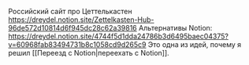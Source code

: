 Российский сайт про Цеттелькастен https://dreydel.notion.site/Zettelkasten-Hub-96de572d10814d6f945dc28c62a39816
Альтернативы Notion: https://dreydel.notion.site/4744f5d1dda24786b3d6495baec04375?v=60968fab83494731b8c1058cd9d265c9
Это одна из идей, почему я решил [[Переезд с Notion|переехать с Notion]].